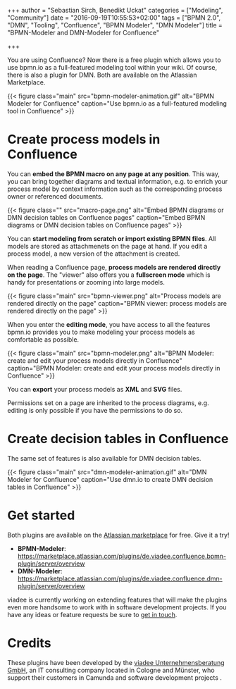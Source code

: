 +++
author = "Sebastian Sirch, Benedikt Uckat"
categories = ["Modeling", "Community"]
date = "2016-09-19T10:55:53+02:00"
tags = ["BPMN 2.0", "DMN", "Tooling", "Confluence", "BPMN Modeler", "DMN Modeler"]
title = "BPMN-Modeler and DMN-Modeler for Confluence"

+++

You are using Confluence? Now there is a free plugin which allows you to use bpmn.io as a full-featured modeling tool within your wiki. Of course, there is also a plugin for DMN. Both are available on the Atlassian Marketplace.
<!--more-->
{{< figure class="main" src="bpmn-modeler-animation.gif" alt="BPMN Modeler for Confluence" caption="Use bpmn.io as a full-featured modeling tool in Confluence" >}}
# Create process models in Confluence
You can **embed the BPMN macro on any page at any position**. This way, you can bring together diagrams and textual information, e.g. to enrich your process model by context information such as the corresponding process owner or referenced documents.

{{< figure class="" src="macro-page.png" alt="Embed BPMN diagrams or DMN decision tables on Confluence pages" caption="Embed BPMN diagrams or DMN decision tables on Confluence pages" >}}

 You can **start modeling from scratch or import existing BPMN files**. All models are stored as attachmenets on the page at hand. If you edit a process model, a new version of the attachment is created.
 
When reading a Confluence page, **process models are rendered directly on the page**. The "viewer" also offers you a **fullscreen mode** which is handy for presentations or zooming into large models.

{{< figure class="main" src="bpmn-viewer.png" alt="Process models are rendered directly on the page" caption="BPMN viewer: process models are rendered directly on the page" >}}

When you enter the **editing mode**, you have access to all the features bpmn.io provides you to make modeling your process models as comfortable as possible.

{{< figure class="main" src="bpmn-modeler.png" alt="BPMN Modeler: create and edit your process models directly in Confluence" caption="BPMN Modeler: create and edit your process models directly in Confluence" >}}


You can **export** your process models as **XML** and **SVG** files. 

<Screenshot>

Permissions set on a page are inherited to the process diagrams, e.g. editing is only possible if you have the permissions to do so.
 
# Create decision tables in Confluence
The same set of features is also available for DMN decision tables. 

{{< figure class="main" src="dmn-modeler-animation.gif" alt="DMN Modeler for Confluence" caption="Use dmn.io to create DMN decision tables in Confluence" >}}

# Get started
Both plugins are available on the [Atlassian marketplace](https://marketplace.atlassian.com/vendors/1213394) for free. Give it a try! 

* **BPMN-Modeler**: https://marketplace.atlassian.com/plugins/de.viadee.confluence.bpmn-plugin/server/overview
* **DMN-Modeler**: https://marketplace.atlassian.com/plugins/de.viadee.confluence.dmn-plugin/server/overview

viadee is currently working on extending features that will make the plugins even more handsome to work with in software development projects. If you have any ideas or feature requests be sure to [get in touch](https://confluence.intern.viadee.de/www.viadee.de/bpmn-modeler/). 


# Credits
These plugins have been developed by the [viadee Unternehmensberatung GmbH](http://www.viadee.de), an IT consulting company located in Cologne and Münster, who support their customers in Camunda and software development projects .
